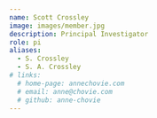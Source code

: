 ```yaml
---
name: Scott Crossley
image: images/member.jpg
description: Principal Investigator
role: pi
aliases:
  - S. Crossley
  - S. A. Crossley
# links:
  # home-page: annechovie.com
  # email: anne@chovie.com
  # github: anne-chovie
---
```


<!-- Anne is a good dog.
She studied at the University of Good Dogs.
She likes pets, walkies, and treats. -->
